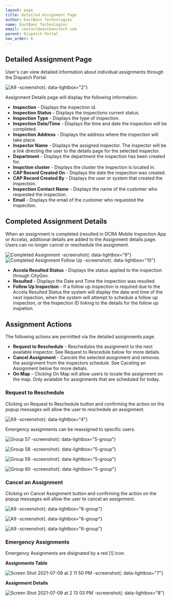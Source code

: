 ```yaml
---
layout: page
title: Detailed Assignment Page 
author: EastBanc Technologies
name: EastBanc Technologies
email: contact@eastbanctech.com
parent: Dispatch Portal
nav_order: 6
---
```


<section id="detailed-assignment-page-updated" markdown="1">

# Detailed Assignment Page 

User's can view detailed information about individual assignments through the Dispatch Portal.
<section id="field-descriptions" markdown="1">

![A9 -screenshot](../images/dispatch-portal/dp-detailed-assignment/field-descriptions1.png){: data-lightbox="2"}

Assignment Details page will display the following information: 
* **Inspection** - Displays the inspection id.
* **Inspection Status** - Displays the inspections current status.
* **Inspection Type** - Displays the type of inspection.
* **Inspection Date/Time** - Displays the time and date the inspection will be completed.
* **Inspection Address** - Displays the address where the inspection will take place. 
* **Inspector Name** - Displays the assigned inspector. The inspector will be a link directing the user to the details page for the selected inspector. 
* **Department** - Displays the department the inspection has been created for. 
* **Inspction cluster** - Displays the cluster the inspection is located in. 
* **CAP Record Created On** - Displays the date the inspection was created. 
* **CAP Record Created By** - Displays the user or system that created the inspection. 
* **Inspection Contact Name** - Displays the name of the customer who requested the inspection. 
* **Email** - Displays the email of the customer who requested the inspeciton. 

## Completed Assignment Details
When an assignment is completed (resulted in DCRA Mobile Inspection App or Accela), additional details are added to the Assignment details page. Users can no longer cancel or reschedule the assignment. 

![Completed Assignment -screenshot](../images/dispatch-portal/dp-detailed-assignment/completed-assignment.png){: data-lightbox="9"}
![Completed Assignment Follow Up -screenshot](../images/dispatch-portal/dp-detailed-assignment/assignment-details-follow-up-inspection.png){: data-lightbox="10"}

* **Accela Resulted Status** - Displays the status applied to the inspection through CityGov.
* **Resulted** - Displays the Date and Time the inspection was resulted.
* **Follow Up Inspection** - If a follow up inspection is required due to the Accela Resulted Status the system will display the date and time of the next inpection, when the system will attempt to schedule a follow up inspection, or the Inspection ID linking to the details for the follow up inspetion. 

## Assignment Actions
The following actions are permitted via the detailed assignments page. 

* **Request to Reschedule** - Reschedules the assignment to the next available inspector. See Request to Rescedule below for more detials. 
* **Cancel Assignment** - Cancels the selected assignment and removes the assignment from the inspectors schedule. See Caceling an Assignment below for more detials. 
* **On Map** - Clicking On Map will allow users to locate the assignment on the map. Only avialable for assignments that are scheduled for today.

### Request to Reschedule
Clicking on Request to Reschedule button and confirming the action on the popup messages will allow the user to reschedule an assignment.

![A9 -screenshot](../images/dispatch-portal/dp-detailed-assignment/reschedule.png){: data-lightbox="4"}

Emergency assignments can be reassigned to specific users.

![Group 57 -screenshot](../images/dispatch-portal/dp-detailed-assignment/reschedule1.png){: data-lightbox="5-group"}

![Group 58 -screenshot](../images/dispatch-portal/dp-detailed-assignment/reschedule2.png){: data-lightbox="5-group"}

![Group 59 -screenshot](../images/dispatch-portal/dp-detailed-assignment/reschedule3.png){: data-lightbox="5-group"}

![Group 60 -screenshot](../images/dispatch-portal/dp-detailed-assignment/reschedule4.png){: data-lightbox="5-group"}
</section>

<section id="cancel-an-assignment" markdown="1">

### Cancel an Assignment
Clicking on Cancel Assignment button and confirming the action on the popup messages will allow the user to cancel an assignment.

![A9 -screenshot](../images/dispatch-portal/dp-detailed-assignment/cancel-assignment.png){: data-lightbox="6-group"}

![A9 -screenshot](../images/dispatch-portal/dp-detailed-assignment/cancel-assignment1.png){: data-lightbox="6-group"}

![A9 -screenshot](../images/dispatch-portal/dp-detailed-assignment/cancel-assignment2.png){: data-lightbox="6-group"}

</section>

<section id="emergency-assignments" markdown="1">

### Emergency Assignments
Emergency Assignments are disignated by a red [!] icon.

**Assignments Table**

![Screen Shot 2021-07-09 at 2 11 50 PM -screenshot](../images/dispatch-portal/dp-detailed-assignment/assignments-table.png){: data-lightbox="7"}

**Assignment Details**

![Screen Shot 2021-07-09 at 2 13 03 PM -screenshot](../images/dispatch-portal/dp-detailed-assignment/assignment-details.png){: data-lightbox="8"}


<section id="completed-assignments-new" markdown="1">

</section>
</section>
</section>
